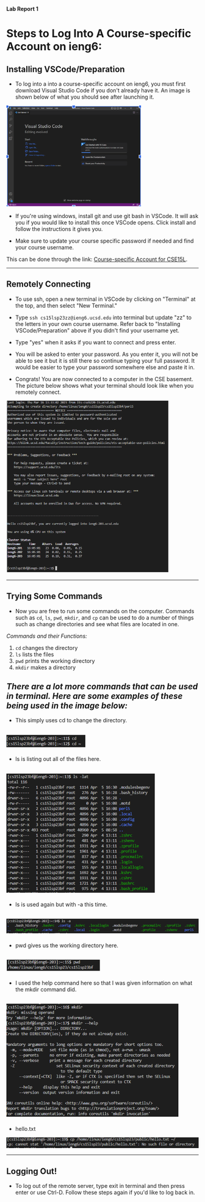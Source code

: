 **Lab Report 1**
# Steps to Log Into A Course-specific Account on ieng6:

## Installing VSCode/Preparation

* To log into a into a course-specific account on ieng6, you must first download Visual Studio Code if you don't already have it. An image is shown below of what you should see after launching it.

![VSCode](VScode.PNG)

* If you're using windows, install git and use git bash in VSCode. It will ask you if you would like to install this once VSCode opens. Click install and follow the instructions it gives you. 

* Make sure to update your course specific password if needed and find your course username. 

This can be done through the link: [Course-specific Account for CSE15L](https://sdacs.ucsd.edu/~icc/index.php). 

---
## Remotely Connecting

* To use ssh, open a new terminal in VSCode by clicking on "Terminal" at the top, and then select "New Terminal."

* Type ```ssh cs15lsp23zz@ieng6.ucsd.edu``` into terminal but update "zz" to the letters in your own course username. Refer back to "Installing VSCode/Preparation" above if you didn't find your username yet. 

* Type "yes" when it asks if you want to connect and press enter. 

* You will be asked to enter your password. As you enter it, you will not be able to see it but it is still there so continue typing your full password. It would be easier to type your password somewhere else and paste it in. 

* Congrats! You are now connected to a computer in the CSE basement. The picture below shows what your terminal should look like when you remotely connect. 

![Connected](RemotelyConnecting.PNG)

---
## Trying Some Commands

* Now you are free to run some commands on the computer. Commands such as ```cd```, ```ls```, ```pwd```, ```mkdir```, and ```cp``` can be used to do a number of things such as change directories and see what files are located in one. 

*Commands and their Functions:*

  1.   ```cd``` changes the directory
  2.   ```ls``` lists the files
  3.   ```pwd``` prints the working directory
  4.   ```mkdir``` makes a directory

*There are a lot more commands that can be used in terminal. Here are some examples of these being used in the image below:*
---
* This simply uses cd to change the directory. 

![Image](Q1.PNG)
---
* ls is listing out all of the files here. 

![Commands](Q2.PNG)
---
* ls is used again but with -a this time. 

![Commands](Q3.PNG)
---
* pwd gives us the working directory here. 

![Commands](Q4.PNG)
---
* I used the help command here so that I was given information on what the mkdir command did. 

![Commands](Q5.PNG)
---
* hello.txt

![Commands](Q6.PNG)

---
## Logging Out!

* To log out of the remote server, type exit in terminal and then press enter or use Ctrl-D. Follow these steps again if you'd like to log back in. 
